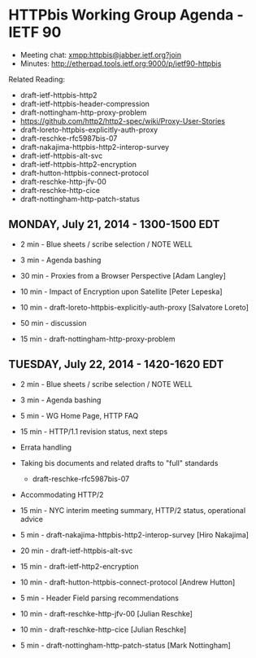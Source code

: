 # HTTPbis Working Group Agenda - IETF 90

* Meeting chat: <xmpp:httpbis@jabber.ietf.org?join>
* Minutes: http://etherpad.tools.ietf.org:9000/p/ietf90-httpbis

Related Reading:
* draft-ietf-httpbis-http2
* draft-ietf-httpbis-header-compression
* draft-nottingham-http-proxy-problem
* https://github.com/http2/http2-spec/wiki/Proxy-User-Stories
* draft-loreto-httpbis-explicitly-auth-proxy
* draft-reschke-rfc5987bis-07
* draft-nakajima-httpbis-http2-interop-survey
* draft-ietf-httpbis-alt-svc
* draft-ietf-httpbis-http2-encryption
* draft-hutton-httpbis-connect-protocol
* draft-reschke-http-jfv-00
* draft-reschke-http-cice
* draft-nottingham-http-patch-status 


## MONDAY, July 21, 2014 - 1300-1500 EDT

*   2 min - Blue sheets / scribe selection / NOTE WELL
*   3 min - Agenda bashing

*  30 min - Proxies from a Browser Perspective [Adam Langley]

*  10 min - Impact of Encryption upon Satellite [Peter Lepeska]

*  10 min - draft-loreto-httpbis-explicitly-auth-proxy [Salvatore Loreto]

*  50 min - discussion

*  15 min - draft-nottingham-http-proxy-problem

## TUESDAY, July 22, 2014 - 1420-1620 EDT

*   2 min - Blue sheets / scribe selection / NOTE WELL
*   3 min - Agenda bashing

*   5 min - WG Home Page, HTTP FAQ

*  15 min - HTTP/1.1 revision status, next steps
  * Errata handling
  * Taking bis documents and related drafts to "full" standards
    * draft-reschke-rfc5987bis-07
  * Accommodating HTTP/2

*  15 min - NYC interim meeting summary, HTTP/2 status, operational advice

*   5 min - draft-nakajima-httpbis-http2-interop-survey [Hiro Nakajima]

*  20 min - draft-ietf-httpbis-alt-svc

*  15 min - draft-ietf-http2-encryption

*  10 min - draft-hutton-httpbis-connect-protocol [Andrew Hutton]

*   5 min - Header Field parsing recommendations

*  10 min - draft-reschke-http-jfv-00 [Julian Reschke]

*  10 min - draft-reschke-http-cice [Julian Reschke]

*   5 min - draft-nottingham-http-patch-status [Mark Nottingham]
